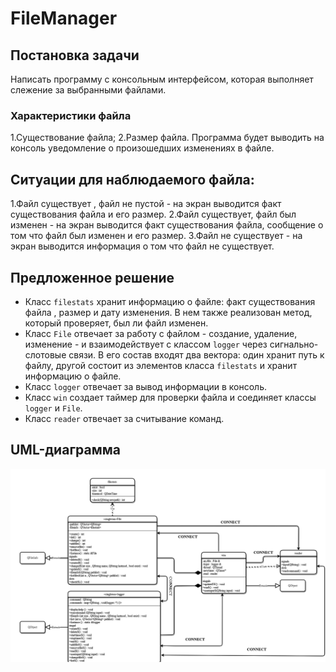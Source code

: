 # FileManager
## Постановка задачи 
Написать программу с консольным интерфейсом, которая выполняет слежение за выбранными файлами.
### Характеристики файла
1.Существование файла;
2.Размер файла.
Программа будет выводить на консоль уведомление о произошедших изменениях в файле.

## Ситуации для наблюдаемого файла:
1.Файл существует , файл не пустой - на экран выводится факт существования файла и его размер.
2.Файл существует, файл был изменен - на экран выводится факт существования файла, сообщение о том что файл был изменен и его размер.
3.Файл не существует - на экран выводится информация о том что файл не существует.
## Предложенное решение
- Класс `filestats` хранит информацию о файле: факт существования файла , размер и дату изменения. В нем также реализован метод, который проверяет, был ли файл изменен.
- Класс `File` отвечает за работу с файлом - создание, удаление, изменение - и взаимодействует с классом `logger` через сигнально-слотовые связи. В его состав входят два вектора: один хранит путь к файлу, другой состоит из элементов класса `filestats` и хранит информацию о файле.
- Класс `logger` отвечает за вывод информации в консоль.
- Класс `win` создает таймер для проверки файла и соединяет классы `logger` и `File`.
- Класс `reader` отвечает за считывание команд.
## UML-диаграмма
![Иллюстрация к проекту](https://github.com/mav9rick/Qt-lab-1.2/raw//develop/FileManagerUML.png)